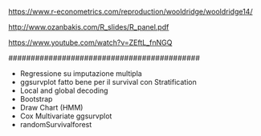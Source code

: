 https://www.r-econometrics.com/reproduction/wooldridge/wooldridge14/

http://www.ozanbakis.com/R_slides/R_panel.pdf

https://www.youtube.com/watch?v=ZEftL_fnNGQ

###########################################
- Regressione su imputazione multipla
- ggsurvplot fatto bene per il survival con Stratification
- Local and global decoding
- Bootstrap
- Draw Chart (HMM)
- Cox Multivariate ggsurvplot
- randomSurvivalforest
